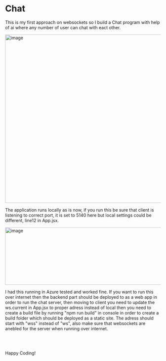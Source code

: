 # Chat
<p>This is my first approach on websockets so I build a Chat program with help of ai where any number of user can chat with eact other.</p>
<img width="1035" height="545" alt="image" src="https://github.com/user-attachments/assets/afbe1ed3-f887-4086-8999-55ebb1f25200" />
<p>The application runs locally as is now, if you run this be sure that client is listening to correct port, it is set to 5140 here but local settings could be different, line12 in App.jsx.</p> 
<img width="582" height="186" alt="image" src="https://github.com/user-attachments/assets/7a206012-4e9f-474c-b331-ed050eae2cf8" />
<p>I had this running in Azure tested and worked fine. If you want to run this over internet then the backend part should be deployed to as a web app in order to run the chat server, then moving to client you need to update the ws.current in App.jsx to proper adress instead of local then you need to create a build file by running "npm run build" in console in order to create a build folder which should be deployed as a static site. The adress should start with "wss" instead of "ws", also make sure that websockets are anebled for the server when running over internet.</p>
<br/>
<br/>
<p>Happy Coding!</p>

